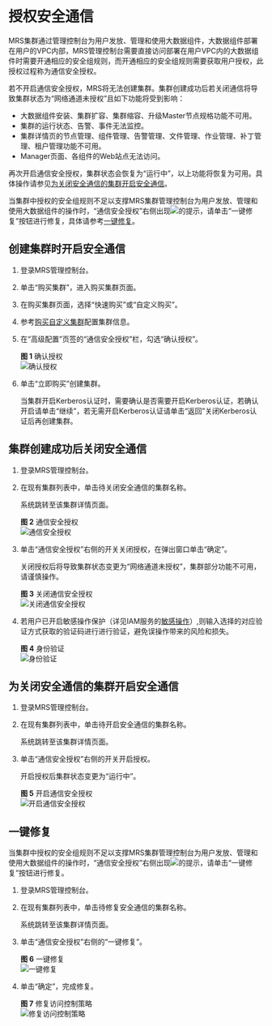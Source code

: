 # 授权安全通信<a name="mrs_01_0786"></a>

MRS集群通过管理控制台为用户发放、管理和使用大数据组件，大数据组件部署在用户的VPC内部，MRS管理控制台需要直接访问部署在用户VPC内的大数据组件时需要开通相应的安全组规则，而开通相应的安全组规则需要获取用户授权，此授权过程称为通信安全授权。

若不开启通信安全授权，MRS将无法创建集群。集群创建成功后若关闭通信将导致集群状态为“网络通道未授权”且如下功能将受到影响：

-   大数据组件安装、集群扩容、集群缩容、升级Master节点规格功能不可用。
-   集群的运行状态、告警、事件无法监控。
-   集群详情页的节点管理、组件管理、告警管理、文件管理、作业管理、补丁管理、租户管理功能不可用。
-   Manager页面、各组件的Web站点无法访问。

再次开启通信安全授权，集群状态会恢复为“运行中”，以上功能将恢复为可用。具体操作请参见[为关闭安全通信的集群开启安全通信](#section177319347305)。

当集群中授权的安全组规则不足以支撑MRS集群管理控制台为用户发放、管理和使用大数据组件的操作时，“通信安全授权”右侧出现![](figures/zh-cn_image_0000001199187271.png)的提示，请单击“一键修复”按钮进行修复，具体请参考[一键修复](#section171375139619)。

## 创建集群时开启安全通信<a name="section12168162412293"></a>

1.  登录MRS管理控制台。
2.  单击“购买集群”，进入购买集群页面。
3.  在购买集群页面，选择“快速购买”或“自定义购买”。
4.  参考[购买自定义集群](购买自定义集群.md)配置集群信息。
5.  在“高级配置”页签的“通信安全授权”栏，勾选“确认授权”。

    **图 1**  确认授权<a name="fig54937449524"></a>  
    ![](figures/确认授权.png "确认授权")

6.  单击“立即购买”创建集群。

    当集群开启Kerberos认证时，需要确认是否需要开启Kerberos认证，若确认开启请单击“继续”，若无需开启Kerberos认证请单击“返回”关闭Kerberos认证后再创建集群。


## 集群创建成功后关闭安全通信<a name="section1575133216304"></a>

1.  登录MRS管理控制台。
2.  在现有集群列表中，单击待关闭安全通信的集群名称。

    系统跳转至该集群详情页面。

    **图 2**  通信安全授权<a name="fig99326497564"></a>  
    ![](figures/通信安全授权.png "通信安全授权")

3.  单击“通信安全授权”右侧的开关关闭授权，在弹出窗口单击“确定”。

    关闭授权后将导致集群状态变更为“网络通道未授权”，集群部分功能不可用，请谨慎操作。

    **图 3**  关闭通信安全授权<a name="fig1240473116584"></a>  
    ![](figures/关闭通信安全授权.png "关闭通信安全授权")

4.  若用户已开启敏感操作保护（详见IAM服务的[敏感操作](https://support.huaweicloud.com/usermanual-iam/iam_07_0002.html)）,则输入选择的对应验证方式获取的验证码进行进行验证，避免误操作带来的风险和损失。

    **图 4**  身份验证<a name="fig835116314814"></a>  
    ![](figures/身份验证.png "身份验证")


## 为关闭安全通信的集群开启安全通信<a name="section177319347305"></a>

1.  登录MRS管理控制台。
2.  在现有集群列表中，单击待开启安全通信的集群名称。

    系统跳转至该集群详情页面。

3.  单击“通信安全授权”右侧的开关开启授权。

    开启授权后集群状态变更为“运行中”。

    **图 5**  开启通信安全授权<a name="fig187151131165911"></a>  
    ![](figures/开启通信安全授权.png "开启通信安全授权")


## 一键修复<a name="section171375139619"></a>

当集群中授权的安全组规则不足以支撑MRS集群管理控制台为用户发放、管理和使用大数据组件的操作时，“通信安全授权”右侧出现![](figures/zh-cn_image_0000001153034386.png)的提示，请单击“一键修复”按钮进行修复。

1.  登录MRS管理控制台。
2.  在现有集群列表中，单击待修复安全通信的集群名称。

    系统跳转至该集群详情页面。

3.  单击“通信安全授权”右侧的“一键修复”。

    **图 6**  一键修复<a name="fig554255419488"></a>  
    ![](figures/一键修复.png "一键修复")

4.  单击“确定”，完成修复。

    **图 7**  修复访问控制策略<a name="fig595174094820"></a>  
    ![](figures/修复访问控制策略.png "修复访问控制策略")


